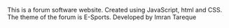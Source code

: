This is a forum software website. Created using JavaScript, html and CSS.
The theme of the forum is E-Sports.
Developed by Imran Tareque
